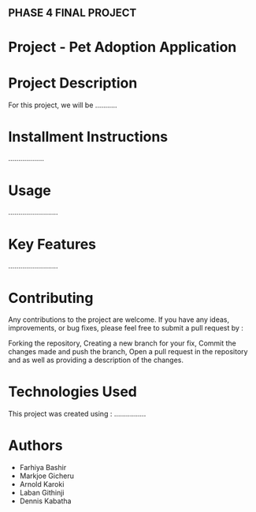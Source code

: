 ## PHASE 4 FINAL PROJECT
# Project - Pet Adoption Application

# Project Description

For this project, we will be ...........

# Installment Instructions
..................

# Usage
.........................

# Key Features
.........................

# Contributing
Any contributions to the project are welcome. If you have any ideas, improvements, or bug fixes, please feel free to submit a pull request by :

Forking the repository,
Creating a new branch for your fix,
Commit the changes made and push the branch,
Open a pull request in the repository and as well as providing a description of the changes.

# Technologies Used

This project was created using :
................

# Authors

- Farhiya Bashir
- Markjoe Gicheru
- Arnold Karoki
- Laban Githinji
- Dennis Kabatha
